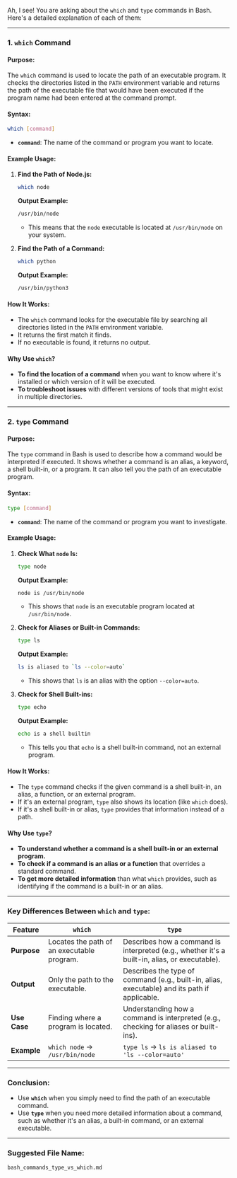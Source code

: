 Ah, I see! You are asking about the `which` and `type` commands in Bash. Here's a detailed explanation of each of them:

---

### **1. `which` Command**

#### **Purpose:**
The `which` command is used to locate the path of an executable program. It checks the directories listed in the `PATH` environment variable and returns the path of the executable file that would have been executed if the program name had been entered at the command prompt.

#### **Syntax:**

```bash
which [command]
```

- **`command`**: The name of the command or program you want to locate.

#### **Example Usage:**

1. **Find the Path of Node.js:**

   ```bash
   which node
   ```

   **Output Example:**
   ```bash
   /usr/bin/node
   ```

   - This means that the `node` executable is located at `/usr/bin/node` on your system.

2. **Find the Path of a Command:**

   ```bash
   which python
   ```

   **Output Example:**
   ```bash
   /usr/bin/python3
   ```

#### **How It Works:**
- The `which` command looks for the executable file by searching all directories listed in the `PATH` environment variable.
- It returns the first match it finds.
- If no executable is found, it returns no output.

#### **Why Use `which`?**

- **To find the location of a command** when you want to know where it's installed or which version of it will be executed.
- **To troubleshoot issues** with different versions of tools that might exist in multiple directories.

---

### **2. `type` Command**

#### **Purpose:**
The `type` command in Bash is used to describe how a command would be interpreted if executed. It shows whether a command is an alias, a keyword, a shell built-in, or a program. It can also tell you the path of an executable program.

#### **Syntax:**

```bash
type [command]
```

- **`command`**: The name of the command or program you want to investigate.

#### **Example Usage:**

1. **Check What `node` Is:**

   ```bash
   type node
   ```

   **Output Example:**
   ```bash
   node is /usr/bin/node
   ```

   - This shows that `node` is an executable program located at `/usr/bin/node`.

2. **Check for Aliases or Built-in Commands:**

   ```bash
   type ls
   ```

   **Output Example:**
   ```bash
   ls is aliased to `ls --color=auto`
   ```

   - This shows that `ls` is an alias with the option `--color=auto`.

3. **Check for Shell Built-ins:**

   ```bash
   type echo
   ```

   **Output Example:**
   ```bash
   echo is a shell builtin
   ```

   - This tells you that `echo` is a shell built-in command, not an external program.

#### **How It Works:**
- The `type` command checks if the given command is a shell built-in, an alias, a function, or an external program.
- If it's an external program, `type` also shows its location (like `which` does).
- If it's a shell built-in or alias, `type` provides that information instead of a path.

#### **Why Use `type`?**

- **To understand whether a command is a shell built-in or an external program.**
- **To check if a command is an alias or a function** that overrides a standard command.
- **To get more detailed information** than what `which` provides, such as identifying if the command is a built-in or an alias.

---

### **Key Differences Between `which` and `type`:**

| Feature            | `which`                                      | `type`                                     |
|--------------------|----------------------------------------------|--------------------------------------------|
| **Purpose**        | Locates the path of an executable program.   | Describes how a command is interpreted (e.g., whether it's a built-in, alias, or executable). |
| **Output**         | Only the path to the executable.             | Describes the type of command (e.g., built-in, alias, executable) and its path if applicable. |
| **Use Case**       | Finding where a program is located.          | Understanding how a command is interpreted (e.g., checking for aliases or built-ins). |
| **Example**        | `which node` → `/usr/bin/node`               | `type ls` → `ls is aliased to 'ls --color=auto'` |

---

### **Conclusion:**

- Use **`which`** when you simply need to find the path of an executable command.
- Use **`type`** when you need more detailed information about a command, such as whether it's an alias, a built-in command, or an external executable.

---

### **Suggested File Name:**

`bash_commands_type_vs_which.md`
